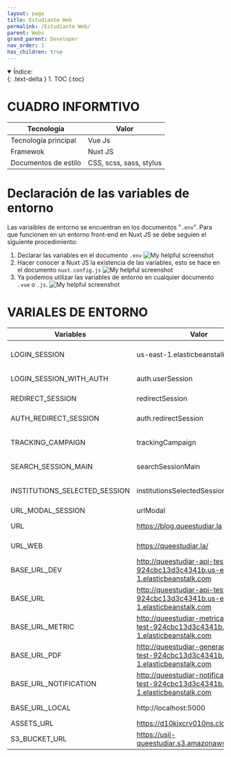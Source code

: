 ```yaml
---
layout: page
title: Estudiante Web
permalink: /Estudiante Web/
parent: Webs
grand_parent: Developer
nav_order: 1
has_children: true
---
```


<details open markdown="block">
  <summary>
    Índice:
  </summary>
  {: .text-delta }
1. TOC
{:toc}
</details>

# CUADRO INFORMTIVO

| Tecnología      | Valor |
| ----------- | ----------- |
| Tecnología principal      | Vue Js       |
| Framewok   | Nuxt JS        |
| Documentos de estilo | CSS, scss, sass, stylus |

# Declaración de las variables de entorno
Las variaibles de entorno se encuentran en los documentos "`.env`". Para que funcionen en un entorno front-end en Nuxt JS se debe seguien el siguiente procedimiento:
  1. Declarar las variables en el documento `.env`
    ![My helpful screenshot](https://cdn.discordapp.com/attachments/955522800918085684/1013780078934642708/unknown.png)
  1. Hacer conocer a Nuxt JS la existencia de las variables, esto se hace en el documento `nuxt.config.js`
    ![My helpful screenshot](https://cdn.discordapp.com/attachments/955522800918085684/1013781170686791701/unknown.png)
  1. Ya podemos utilizar las variables de entorno en cualquier documento `.vue` o `.js`.
    ![My helpful screenshot](https://cdn.discordapp.com/attachments/955522800918085684/1013781700922327150/unknown.png)

# VARIALES DE ENTORNO

| Variables                   | Valor                                 | Descripción |
| -----------                 | -----------                           | ----------- |
| LOGIN_SESSION                | us-east-1.elasticbeanstalk.com       | Nombre de la variable de sesión almacenada como cookie |
| LOGIN_SESSION_WITH_AUTH            | auth.userSession                      | Variable de la sesión iniciada (estático) |
| REDIRECT_SESSION           | redirectSession                     | Variable para redirigir sesión (estático)|
| AUTH_REDIRECT_SESSION | auth.redirectSession           | Variable se redirección a autenticación |
| TRACKING_CAMPAIGN                  | trackingCampaign                       | Nombre del dominio donde se guardará la sesión iniciada. |
| SEARCH_SESSION_MAIN                         | searchSessionMain           | Variable para buscar la sesión inicial. |
| INSTITUTIONS_SELECTED_SESSION                      | institutionsSelectedSession               | Iformación de la institución del lestudiante. |
| URL_MODAL_SESSION                  | urlModal        | URL_MODAL_SESSION |
| URL                     | https://blog.queestudiar.la       | Link de la landing del blog |
| URL_WEB                | https://queestudiar.la/                 | Link en ambiente de producción |
| BASE_URL_DEV                   | http://queestudiar-api-test-924cbc13d3c4341b.us-east-1.elasticbeanstalk.com | Url de la api principal en modo de desarrollo |
| BASE_URL                   | http://queestudiar-api-test-924cbc13d3c4341b.us-east-1.elasticbeanstalk.com | Url de la api principal |
| BASE_URL_METRIC                   | http://queestudiar-metricas-api-test-924cbc13d3c4341b.us-east-1.elasticbeanstalk.com | Url de la api de métricas |
| BASE_URL_PDF                   | http://queestudiar-generador-api-test-924cbc13d3c4341b.us-east-1.elasticbeanstalk.com | Url de la api generador de PDF|
| BASE_URL_NOTIFICATION                   | http://queestudiar-notificacion-api-test-924cbc13d3c4341b.us-east-1.elasticbeanstalk.com | Url de la api de notificaciones|
| BASE_URL_LOCAL                   | http://localhost:5000 | Url de la api principal en local |
| ASSETS_URL                   | https://d10kixcrv010ns.cloudfront.net | Url de los assest|
| S3_BUCKET_URL                   | https://usil-queestudiar.s3.amazonaws.com | Url de los assest|


<!-- # ACCIONES NECESARIAS

Como el proyecto requiere de recursos del bucket de S3, se tendrá que cambiar la ruta de todos los lugares en donce se utilicen estor recursos, para ello, en el editor de código que utilice, copiar el texto `https://queestudiar.s3.us-west-2` en el buscador, de la siguiente manera:

  ![My helpful screenshot](https://cdn.discordapp.com/attachments/955522800918085684/1041743059211268146/image.png)

Y en el segundo casillero, reemplasar por la url del bucket propio de queestudiar en USIL: 

  ![My helpful screenshot](https://cdn.discordapp.com/attachments/955522800918085684/1041743499126648902/image.png)

Y finalmente dar click en el botón de "Replace all":

  ![My helpful screenshot](https://cdn.discordapp.com/attachments/955522800918085684/1041743856108060832/image.png)

Eso remplazará todas las url del bucket de la empresa queestudiar por el link del bucket que USIL asignó al proyecto de queestudiar en su cuenta de AWS.
 -->